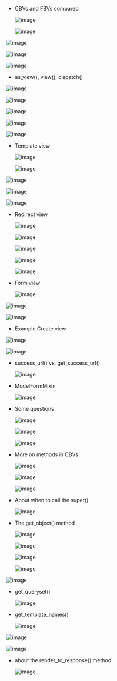 * CBVs and FBVs compared

  ![image](https://github.com/user-attachments/assets/3637b01e-f309-4f08-9775-4e255d6d2719)

  ![image](https://github.com/user-attachments/assets/3eef1226-9d38-4b48-8a27-34f18f1ae163)

![image](https://github.com/user-attachments/assets/dd4d6dba-bd1f-44ad-a5fa-a0c21f883ebb)

![image](https://github.com/user-attachments/assets/bd01dff0-275d-48fd-91ce-dcc87541d1dd)

![image](https://github.com/user-attachments/assets/49934715-5e8b-46eb-bd8b-c40647e8ede6)

* as_view(), view(), dispatch()
  
![image](https://github.com/user-attachments/assets/6a30ceaa-7a1c-4ae3-88c5-d068d84d73ab)

![image](https://github.com/user-attachments/assets/9ceedbee-a5af-4067-bedb-ab8a5ba496ac)

![image](https://github.com/user-attachments/assets/0771eed7-41e0-4858-ad81-48bcbb039be0)

![image](https://github.com/user-attachments/assets/fa8e2b00-0a16-415d-9082-58bb6e4aa4d7)

![image](https://github.com/user-attachments/assets/9f9943d3-15f6-4171-bcf0-9d85889f6da8)

* Template view

  ![image](https://github.com/user-attachments/assets/8d22887a-75cc-44fb-a797-b85cc7c90456)

  ![image](https://github.com/user-attachments/assets/9aec7fd1-4aa3-4b3d-8a7f-b6dbdc38c557)

![image](https://github.com/user-attachments/assets/c35fe84f-6187-4060-b04a-778860659fcd)

![image](https://github.com/user-attachments/assets/977da757-d5ff-4d3e-80de-7bdb18730565)

![image](https://github.com/user-attachments/assets/c64cb57e-f880-418a-9f06-94a61e8fde18)

* Redirect view

  ![image](https://github.com/user-attachments/assets/b5718be9-a9c6-4a66-bfac-22a75864e22d)

  ![image](https://github.com/user-attachments/assets/00be44a2-4db4-404a-84fc-70e7a8e0f616)

  ![image](https://github.com/user-attachments/assets/1c7ec6a4-752d-445c-9eb0-dd795b3de091)

  ![image](https://github.com/user-attachments/assets/f81aaa48-dfd0-445d-9cd7-283090cde04f)

  ![image](https://github.com/user-attachments/assets/99968694-5a5d-4d46-831b-dc07a2e71d62)

* Form view

  ![image](https://github.com/user-attachments/assets/daf77d3b-10ab-436f-a071-13c6ae6bdd04)

![image](https://github.com/user-attachments/assets/e973f03c-3409-4e4f-b52a-4448c75f7c8e)

![image](https://github.com/user-attachments/assets/480ae623-e54f-4204-b6fc-701bea1ab50b)

* Example Create view

![image](https://github.com/user-attachments/assets/6492f2c2-2b8a-44ce-b114-c5e1a8608e17)

![image](https://github.com/user-attachments/assets/a715a8f7-b60a-4940-8ec5-1afbcb733faa)

* success_url() vs. get_success_url()

  ![image](https://github.com/user-attachments/assets/c6727600-ca8d-464b-8cc5-26a8cd9faef5)

* ModelFormMixin

  ![image](https://github.com/user-attachments/assets/0de80cc9-3f3b-4dae-ad8d-d610d4f03100)

* Some questions

  ![image](https://github.com/user-attachments/assets/d4b0f278-73ee-4f29-a535-e1f1af784f9c)

  ![image](https://github.com/user-attachments/assets/53a5ea02-9270-42ff-86d9-c1548eb8c0d2)

  ![image](https://github.com/user-attachments/assets/1d8cc113-ee02-401b-a2b6-6706996e8276)

* More on methods in CBVs

  ![image](https://github.com/user-attachments/assets/057ade8b-536f-4d9b-bdff-aac6eb3e2b12)

  ![image](https://github.com/user-attachments/assets/ba684a29-5c82-4eff-ae01-ec0eb19a19ec)

  ![image](https://github.com/user-attachments/assets/b01f38b3-c0f1-4a09-86d1-83a7867c163c)

* About when to call the super()

  ![image](https://github.com/user-attachments/assets/c80f9958-8627-4ca7-8ba6-4ec431fd7408)

* The get_object() method

  ![image](https://github.com/user-attachments/assets/30775ee8-4307-48f1-b603-a3afce9471f7)

  ![image](https://github.com/user-attachments/assets/ac8044e9-ade9-45ac-8d04-4fe71bd21a72)

  ![image](https://github.com/user-attachments/assets/330c4b8a-f4c0-4aff-91c4-ac2ca25a24f8)

  ![image](https://github.com/user-attachments/assets/204d8252-8d4e-4533-a6eb-b3e234a84d3a)

![image](https://github.com/user-attachments/assets/9cbaf172-440e-4663-87aa-437f908745c9)

* get_queryset()

  ![image](https://github.com/user-attachments/assets/de6223ae-6e55-4b3a-b367-eb8c1fe642fc)

* get_template_names()

  ![image](https://github.com/user-attachments/assets/c18595f6-97f8-48ec-90e5-c34f8abdfb29)

![image](https://github.com/user-attachments/assets/5090d190-5b6f-4878-aed7-f2cfb0ab5526)

![image](https://github.com/user-attachments/assets/4de4bbbe-983c-45ba-94f1-f419f74ac45d)

* about the render_to_response() method

  ![image](https://github.com/user-attachments/assets/fbe49446-bc03-405a-87ce-20df5e8f3d34)




